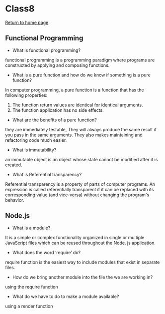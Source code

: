 # Class8 

[Return to home page](https://momansi96.github.io/reading-notes/). 


## Functional Programming


* What is functional programming?

functional programming is a programming paradigm where programs are constructed by applying and composing functions.

* What is a pure function and how do we know if something is a pure function?

In computer programming, a pure function is a function that has the following properties:
 1. The function return values are identical for identical arguments.
 2. The function application has no side effects.


* What are the benefits of a pure function?

they are immediately testable, They will always produce the same result if you pass in the same arguments.
They also makes maintaining and refactoring code much easier. 

* What is immutability?

an immutable object is an object whose state cannot be modified after it is created. 

* What is Referential transparency?

Referential transparency is a property of parts of computer programs. An expression is called referentially transparent if it can be replaced with its corresponding value (and vice-versa) without changing the program's behavior. 


## Node.js 


* What is a module?

It is a simple or complex functionality organized in single or multiple JavaScript files which can be reused throughout the Node. js application.

* What does the word ‘require’ do?

require function is the easiest way to include modules that exist in separate files.

* How do we bring another module into the file the we are working in?

using the require function

* What do we have to do to make a module available?

using a render function 

